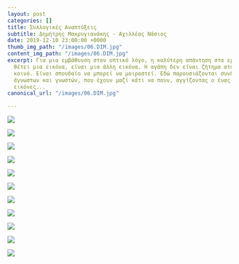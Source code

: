 ```yaml
---
layout: post
categories: []
title: Συλλογικές Αναπτύξεις
subtitle: Δημήτρης Μακρυγιανάκης - Αχιλλέας Νάσιος
date: 2019-12-10 23:00:00 +0000
thumb_img_path: "/images/06.DIM.jpg"
content_img_path: "/images/06.DIM.jpg"
excerpt: Για μια εμβάθυνση στον οπτικό λόγο, η καλύτερη απάντηση στα ερωτήματα που
  θέτει μια εικόνα, είναι μια άλλη εικόνα. Η αγάπη δεν είναι ζήτημα ατομικό, αλλά
  κοινό. Είναι σπουδαίο να μπορεί να μοιραστεί. Εδώ παρουσιάζονται συνδέσεις φίλων,
  άγνωστων και γνωστών, που έχουν μαζί κάτι να πουν, αγγίζοντας ο ένας τον άλλον με
  εικόνες...
canonical_url: "/images/06.DIM.jpg"

---
```

![](/images/bwok-2.jpg)

![](/images/01.DIM.jpg)

![](/images/02.DIM.jpg)

![](/images/03.DIM_MG_9215.jpg)

![](/images/04.dim.jpg)

![](/images/05.DIM_MG_0940.jpg)

![](/images/06.DIM.jpg)

![](/images/07.DIM_MG_9986.jpg)

![](/images/08.DIM.jpg)

![](/images/09.DIM_MG_2438,2.jpg)

![](/images/10.DIM.jpg)